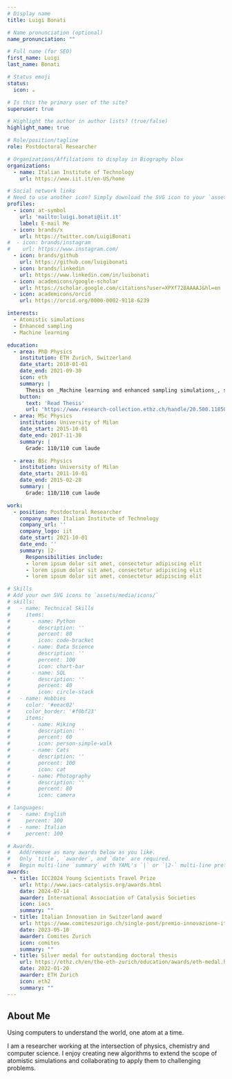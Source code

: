 ```yaml
---
# Display name
title: Luigi Bonati

# Name pronunciation (optional)
name_pronunciation: ""

# Full name (for SEO)
first_name: Luigi
last_name: Bonati

# Status emoji
status:
  icon: ☕️

# Is this the primary user of the site?
superuser: true

# Highlight the author in author lists? (true/false)
highlight_name: true

# Role/position/tagline
role: Postdoctoral Researcher

# Organizations/Affiliations to display in Biography blox
organizations:
  - name: Italian Institute of Technology
    url: https://www.iit.it/en-US/home

# Social network links
# Need to use another icon? Simply download the SVG icon to your `assets/media/icons/` folder.
profiles:
  - icon: at-symbol
    url: 'mailto:luigi.bonati@iit.it'
    label: E-mail Me
  - icon: brands/x
    url: https://twitter.com/LuigiBonati
#  - icon: brands/instagram
#    url: https://www.instagram.com/
  - icon: brands/github
    url: https://github.com/luigibonati
  - icon: brands/linkedin
    url: https://www.linkedin.com/in/luibonati
  - icon: academicons/google-scholar
    url: https://scholar.google.com/citations?user=XPXf728AAAAJ&hl=en
  - icon: academicons/orcid
    url: https://orcid.org/0000-0002-9118-6239

interests:
  - Atomistic simulations
  - Enhanced sampling
  - Machine learning

education:
  - area: PhD Physics
    institution: ETH Zurich, Switzerland
    date_start: 2018-01-01
    date_end: 2021-09-30
    icon: eth
    summary: |
      Thesis on _Machine learning and enhanced sampling simulations_, supervised by Prof. Michele Parrinello [(website)](https://scholar.google.com/citations?user=lnkt9rgAAAAJ&hl=en).
    button:
      text: 'Read Thesis'
      url: 'https://www.research-collection.ethz.ch/handle/20.500.11850/517813'
  - area: MSc Physics
    institution: University of Milan
    date_start: 2015-10-01
    date_end: 2017-11-30
    summary: |
      Grade: 110/110 cum laude

  - area: BSc Physics
    institution: University of Milan
    date_start: 2011-10-01
    date_end: 2015-02-28
    summary: |
      Grade: 110/110 cum laude

work:
  - position: Postdoctoral Researcher
    company_name: Italian Institute of Technology
    company_url: ''
    company_logo: iit
    date_start: 2021-10-01
    date_end: ''
    summary: |2-
      Responsibilities include:
      - lorem ipsum dolor sit amet, consectetur adipiscing elit
      - lorem ipsum dolor sit amet, consectetur adipiscing elit
      - lorem ipsum dolor sit amet, consectetur adipiscing elit

# Skills
# Add your own SVG icons to `assets/media/icons/`
# skills:
#   - name: Technical Skills
#     items:
#       - name: Python
#         description: ''
#         percent: 80
#         icon: code-bracket
#       - name: Data Science
#         description: ''
#         percent: 100
#         icon: chart-bar
#       - name: SQL
#         description: ''
#         percent: 40
#         icon: circle-stack
#   - name: Hobbies
#     color: '#eeac02'
#     color_border: '#f0bf23'
#     items:
#       - name: Hiking
#         description: ''
#         percent: 60
#         icon: person-simple-walk
#       - name: Cats
#         description: ''
#         percent: 100
#         icon: cat
#       - name: Photography
#         description: ''
#         percent: 80
#         icon: camera

# languages:
#   - name: English
#     percent: 100
#   - name: Italian
#     percent: 100

# Awards.
#   Add/remove as many awards below as you like.
#   Only `title`, `awarder`, and `date` are required.
#   Begin multi-line `summary` with YAML's `|` or `|2-` multi-line prefix and indent 2 spaces below.
awards:
  - title: ICC2024 Young Scientists Travel Prize
    url: http://www.iacs-catalysis.org/awards.html
    date: 2024-07-14
    awarder: International Association of Catalysis Societies
    icon: iacs
    summary: ""
  - title: Italian Innovation in Switzerland award
    url: https://www.comiteszurigo.ch/single-post/premio-innovazione-italiana-in-svizzera-3-edizione
    date: 2023-05-10
    awarder: Comites Zurich
    icon: comites
    summary: ""
  - title: Silver medal for outstanding doctoral thesis
    url: https://ethz.ch/en/the-eth-zurich/education/awards/eth-medal.html
    date: 2022-01-20
    awarder: ETH Zurich
    icon: eth2
    summary: ""
---
```


## About Me

Using computers to understand the world, one atom at a time.

I am a researcher working at the intersection of physics, chemistry and computer science. I enjoy creating new algorithms to extend the scope of atomistic simulations and collaborating to apply them to challenging problems.